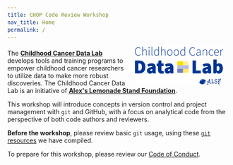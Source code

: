 ```yaml
---
title: CHOP Code Review Workshop
nav_title: Home
permalink: /
---
```



<p><img style = "padding: 0 15px; float: right;" img src = "images/ccdl-logo.png" width = "200"></p>
<p style="margin-top: 20px;"> </p>
<p>
The <b><a href="https://www.ccdatalab.org/" title="Alex's Lemonade Stand Foundation">Childhood Cancer Data Lab</a></b> develops tools and training programs to empower childhood cancer researchers to utilize  data to make more robust discoveries.
The Childhood Cancer Data Lab is an initiative of <b><a href="https://www.alexslemonade.org/" title="Alex's Lemonade Stand Foundation">Alex's Lemonade Stand Foundation</a></b>.
</p>

This workshop will introduce concepts in version control and project management with `git` and GitHub, with a focus on analytical code from the perspective of both code authors and reviewers.

**Before the workshop**, please review basic `git` usage, using these [`git` resources](reproducibility_resources.md/#git) we have compiled.

To prepare for this workshop, please review our [Code of Conduct](code-of-conduct.md).
